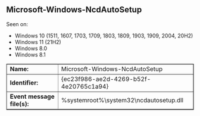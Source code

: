 ## Microsoft-Windows-NcdAutoSetup

Seen on:
* Windows 10 (1511, 1607, 1703, 1709, 1803, 1809, 1903, 1909, 2004, 20H2)
* Windows 11 (21H2)
* Windows 8.0
* Windows 8.1

<table border="1" class="docutils">
  <tbody>
    <tr>
      <td><b>Name:</b></td>
      <td>Microsoft-Windows-NcdAutoSetup</td>
    </tr>
    <tr>
      <td><b>Identifier:</b></td>
      <td>{ec23f986-ae2d-4269-b52f-4e20765c1a94}</td>
    </tr>
    <tr>
      <td><b>Event message file(s):</b></td>
      <td>%systemroot%\system32\ncdautosetup.dll</td>
    </tr>
  </tbody>
</table>

&nbsp;

